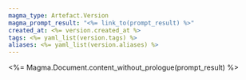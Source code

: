 ```yaml
---
magma_type: Artefact.Version
magma_prompt_result: "<%= link_to(prompt_result) %>"
created_at: <%= version.created_at %>
tags: <%= yaml_list(version.tags) %>
aliases: <%= yaml_list(version.aliases) %>
---
```

<%= Magma.Document.content_without_prologue(prompt_result) %>